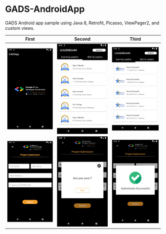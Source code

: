 # GADS-AndroidApp
GADS Android app sample using Java 8, Retrofit, Picasso, ViewPager2, and custom views.


First  | Second  | Third 
------------ | ------------- | ------------- 
![Image of Gad](https://github.com/iOufakir/GADS-AndroidApp/blob/master/Samples/Screenshot_1599163375.png) | ![Image of Gad](https://github.com/iOufakir/GADS-AndroidApp/blob/master/Samples/Screenshot_1599163010.png) | ![Image of Gad](https://github.com/iOufakir/GADS-AndroidApp/blob/master/Samples/Screenshot_1599163017.png)
![Image of Gad](https://github.com/iOufakir/GADS-AndroidApp/blob/master/Samples/Screenshot_1599163024.png) | ![Image of Gad](https://github.com/iOufakir/GADS-AndroidApp/blob/master/Samples/Screenshot_1599163089.png) | ![Image of Gad](https://github.com/iOufakir/GADS-AndroidApp/blob/master/Samples/Screenshot_1599163097.png)
